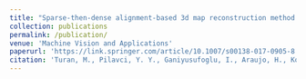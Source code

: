 ```yaml
---
title: "Sparse-then-dense alignment-based 3d map reconstruction method for endoscopic capsule robots"
collection: publications
permalink: /publication/
venue: 'Machine Vision and Applications'
paperurl: 'https://link.springer.com/article/10.1007/s00138-017-0905-8'
citation: 'Turan, M., Pilavci, Y. Y., Ganiyusufoglu, I., Araujo, H., Konukoglu, E., & Sitti, M. (2018). Sparse-then-dense alignment-based 3d map reconstruction method for endoscopic capsule robots. <i>Machine Vision and Applications</i>, 29(2), 345-359.'
---
```

